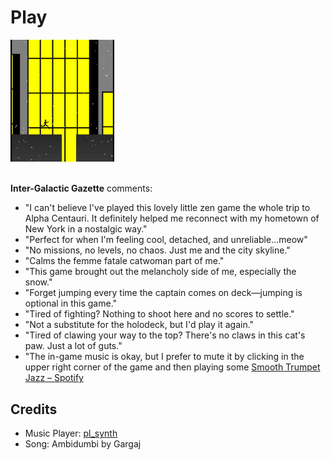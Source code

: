 <h1><a href="//bacionejs.github.io/cat/index.html" style="text-decoration: none; color: inherit;">Play</a></h1>

<a href="//bacionejs.github.io/cat/index.html" target="_blank">
    <img src="README.jpg" width="33%" />
</a>
<br>
<br>

**Inter-Galactic Gazette** comments:

- "I can't believe I've played this lovely little zen game the whole trip to Alpha Centauri. It definitely helped me reconnect with my hometown of New York in a nostalgic way."
- "Perfect for when I'm feeling cool, detached, and unreliable...meow"
- "No missions, no levels, no chaos. Just me and the city skyline."
- "Calms the femme fatale catwoman part of me."
- "This game brought out the melancholy side of me, especially the snow."
- "Forget jumping every time the captain comes on deck—jumping is optional in this game."
- "Tired of fighting? Nothing to shoot here and no scores to settle."
- "Not a substitute for the holodeck, but I'd play it again."
- "Tired of clawing your way to the top? There's no claws in this cat's paw. Just a lot of guts."
- "The in-game music is okay, but I prefer to mute it by clicking in the upper right corner of the game and then playing some [Smooth Trumpet Jazz – Spotify](https://open.spotify.com/playlist/6gqJPa4A4gXTwTSGWcpC1d)

## Credits
- Music Player: [pl_synth](https://github.com/phoboslab/pl_synth)
- Song: Ambidumbi by Gargaj

